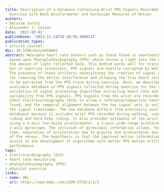 ```yaml
---
title: Description of a Database Containing Wrist PPG Signals Recorded during Physical
  Exercise with Both Accelerometer and Gyroscope Measures of Motion
authors:
- Delaram Jarchi
- Alexander J. Casson
date: '2017-03-01'
publishDate: '2023-11-24T10:38:58.398013Z'
publication_types:
- article-journal
doi: 10.3390/data2010001
abstract: Wearable heart rate sensors such as those found in smartwatches are commonly
  based upon Photoplethysmography (PPG) which shines a light into the wrist and measures
  the amount of light reflected back. This method works well for stationary subjects,
  but in exercise situations, PPG signals are heavily corrupted by motion artifacts.
  The presence of these artifacts necessitates the creation of signal processing algorithms
  for removing the motion interference and allowing the true heart related information
  to be extracted from the PPG trace during exercise. Here, we describe a new publicly
  available database of PPG signals collected during exercise for the creation and
  validation of signal processing algorithms extracting heart rate and heart rate
  variability from PPG signals. PPG signals from the wrist are recorded together with
  chest electrocardiography (ECG) to allow a reference/comparison heart rate to be
  found, and the temporal alignment between the two signal sets is estimated from
  the signal timestamps. The new database differs from previously available public
  databases because it includes wrist PPG recorded during walking, running, easy bike
  riding and hard bike riding. It also provides estimates of the wrist movement recorded
  using a 3-axis low-noise accelerometer, a 3-axis wide-range accelerometer, and a
  3-axis gyroscope. The inclusion of gyroscopic information allows, for the first
  time, separation of acceleration due to gravity and acceleration due to true motion
  of the sensor. The hypothesis is that the improved motion information provided could
  assist in the development of algorithms with better PPG motion artifact removal
  performance.
tags:
- electrocardiography (ECG)
- heart rate monitoring
- photoplethysmography (PPG)
- physical exercise
links:
- name: URL
  url: https://www.mdpi.com/2306-5729/2/1/1
---
```

